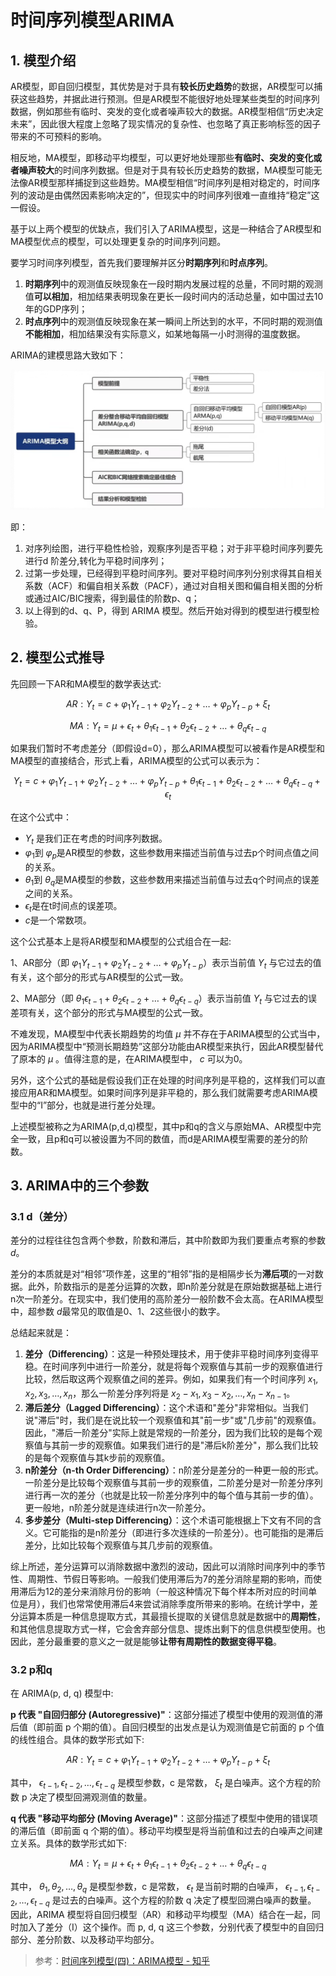 # 时间序列模型ARIMA

## 1. 模型介绍

AR模型，即自回归模型，其优势是对于具有**较长历史趋势**的数据，AR模型可以捕获这些趋势，并据此进行预测。但是AR模型不能很好地处理某些类型的时间序列数据，例如那些有临时、突发的变化或者噪声较大的数据。AR模型相信“历史决定未来”，因此很大程度上忽略了现实情况的复杂性、也忽略了真正影响标签的因子带来的不可预料的影响。

相反地，MA模型，即移动平均模型，可以更好地处理那些**有临时、突发的变化或者噪声较大**的时间序列数据。但是对于具有较长历史趋势的数据，MA模型可能无法像AR模型那样捕捉到这些趋势。MA模型相信“时间序列是相对稳定的，时间序列的波动是由偶然因素影响决定的”，但现实中的时间序列很难一直维持“稳定”这一假设。

基于以上两个模型的优缺点，我们引入了ARIMA模型，这是一种结合了AR模型和MA模型优点的模型，可以处理更复杂的时间序列问题。

要学习时间序列模型，首先我们要理解并区分**时期序列**和**时点序列**。
1. **时期序列**中的观测值反映现象在一段时期内发展过程的总量，不同时期的观测值**可以相加**，相加结果表明现象在更长一段时间内的活动总量，如中国过去10年的GDP序列；
2. **时点序列**中的观测值反映现象在某一瞬间上所达到的水平，不同时期的观测值**不能相加**，相加结果没有实际意义，如某地每隔一小时测得的温度数据。

ARIMA的建模思路大致如下：

![ARIMA模型大纲](/imgs/2025-10-21/xpN6co0D9f09Au2H.png)

即：
1. 对序列绘图，进行平稳性检验，观察序列是否平稳；对于非平稳时间序列要先进行d 阶差分,转化为平稳时间序列；
2. 过第一步处理，已经得到平稳时间序列。要对平稳时间序列分别求得其自相关系数（ACF）和偏自相关系数（PACF），通过对自相关图和偏自相关图的分析或通过AIC/BIC搜索，得到最佳的阶数p、q；
3. 以上得到的d、q、P，得到 ARIMA 模型。然后开始对得到的模型进行模型检验。

## 2. 模型公式推导

先回顾一下AR和MA模型的数学表达式: 

$$AR: Y_t = c + \varphi_1 Y_{t-1} + \varphi_2 Y_{t-2} + \dots + \varphi_p Y_{t-p} + \xi_t$$

$$MA: Y_t = \mu + \epsilon_t + \theta_1 \epsilon_{t-1} + \theta_2 \epsilon_{t-2} + \dots + \theta_q \epsilon_{t-q}$$ 

如果我们暂时不考虑差分（即假设d=0），那么ARIMA模型可以被看作是AR模型和MA模型的直接结合，形式上看，ARIMA模型的公式可以表示为：

$$Y_t = c + \varphi_1 Y_{t-1} + \varphi_2 Y_{t-2} + \dots + \varphi_p Y_{t-p} + \theta_1 \epsilon_{t-1} + \theta_2 \epsilon_{t-2} + \dots + \theta_q \epsilon_{t-q} + \epsilon_t$$

在这个公式中：
- $Y_t$ 是我们正在考虑的时间序列数据。
- $\varphi_1$到 $\varphi_p$是AR模型的参数，这些参数用来描述当前值与过去p个时间点值之间的关系。
- $\theta_1$到 $\theta_q$是MA模型的参数，这些参数用来描述当前值与过去q个时间点的误差之间的关系。
- $\epsilon_t$是在t时间点的误差项。
- $c$是一个常数项。

这个公式基本上是将AR模型和MA模型的公式组合在一起: 

1、AR部分（即 $\varphi_1 Y_{t-1} + \varphi_2 Y_{t-2} + \dots + \varphi_p Y_{t-p}$）表示当前值 $Y_t$ 与它过去的值有关，这个部分的形式与AR模型的公式一致。

2、MA部分（即 $\theta_1 \epsilon_{t-1} + \theta_2 \epsilon_{t-2} + \dots + \theta_q \epsilon_{t-q}$）表示当前值 $Y_t$ 与它过去的误差项有关，这个部分的形式与MA模型的公式一致。

不难发现，MA模型中代表长期趋势的均值 $\mu$ 并不存在于ARIMA模型的公式当中，因为ARIMA模型中“预测长期趋势”这部分功能由AR模型来执行，因此AR模型替代了原本的 $\mu$ 。值得注意的是，在ARIMA模型中， $c$ 可以为0。

另外，这个公式的基础是假设我们正在处理的时间序列是平稳的，这样我们可以直接应用AR和MA模型。如果时间序列是非平稳的，那么我们就需要考虑ARIMA模型中的“I”部分，也就是进行差分处理。

上述模型被称之为ARIMA(p,d,q)模型，其中p和q的含义与原始MA、AR模型中完全一致，且p和q可以被设置为不同的数值，而d是ARIMA模型需要的差分的阶数。

## 3. ARIMA中的三个参数
### 3.1 d（差分）

差分的过程往往包含两个参数，阶数和滞后，其中阶数即为我们要重点考察的参数 $d$。

差分的本质就是对“相邻”项作差，这里的“相邻”指的是相隔步长为**滞后项**的一对数据。此外，阶数指示的是差分运算的次数，即n阶差分就是在原始数据基础上进行n次一阶差分。在现实中，我们使用的高阶差分一般阶数不会太高。在ARIMA模型中，超参数 $d$最常见的取值是0、1、2这些很小的数字。

总结起来就是：

1. **差分（Differencing）**：这是一种预处理技术，用于使非平稳时间序列变得平稳。在时间序列中进行一阶差分，就是将每个观察值与其前一步的观察值进行比较，然后取这两个观察值之间的差异。例如，如果我们有一个时间序列 $x_1, x_2, x_3, \dots, x_n$，那么一阶差分序列将是 $x_2 - x_1, x_3 - x_2, \dots, x_n - x_{n-1}$。 
2. **滞后差分（Lagged Differencing）**：这个术语和"差分"非常相似。当我们说"滞后"时，我们是在说比较一个观察值和其"前一步"或"几步前"的观察值。因此，"滞后一阶差分"实际上就是常规的一阶差分，因为我们比较的是每个观察值与其前一步的观察值。如果我们进行的是"滞后k阶差分"，那么我们比较的是每个观察值与其k步前的观察值。
3. **n阶差分（n-th Order Differencing）**：n阶差分是差分的一种更一般的形式。一阶差分是比较每个观察值与其前一步的观察值，二阶差分是对一阶差分序列进行再一次的差分（也就是比较一阶差分序列中的每个值与其前一步的值）。更一般地，n阶差分就是连续进行n次一阶差分。
4. **多步差分（Multi-step Differencing）**：这个术语可能根据上下文有不同的含义。它可能指的是n阶差分（即进行多次连续的一阶差分）。也可能指的是滞后差分，比如比较每个观察值与其几步前的观察值。

综上所述，差分运算可以消除数据中激烈的波动，因此可以消除时间序列中的季节性、周期性、节假日等影响。一般我们使用滞后为7的差分消除星期的影响，而使用滞后为12的差分来消除月份的影响（一般这种情况下每个样本所对应的时间单位是月），我们也常常使用滞后4来尝试消除季度所带来的影响。在统计学中，差分运算本质是一种信息提取方式，其最擅长提取的关键信息就是数据中的**周期性**，和其他信息提取方式一样，它会舍弃部分信息、提炼出剩下的信息供模型使用。也因此，差分最重要的意义之一就是能够**让带有周期性的数据变得平稳**。

### 3.2 p和q
在 ARIMA(p, d, q) 模型中: 

**p 代表 "自回归部分 (Autoregressive)"**：这部分描述了模型中使用的观测值的滞后值（即前面 p 个期的值）。自回归模型的出发点是认为观测值是它前面的 p 个值的线性组合。具体的数学形式如下: 

$$AR: Y_t = c + \varphi_1 Y_{t-1} + \varphi_2 Y_{t-2} + \dots + \varphi_p Y_{t-p} + \xi_t$$

其中， $\epsilon_{t-1}, \epsilon_{t-2}, \dots, \epsilon_{t-q}$ 是模型参数，c 是常数， $\xi_t$ 是白噪声。这个方程的阶数 p 决定了模型回溯观测值的数量。 

**q 代表 "移动平均部分 (Moving Average)"**：这部分描述了模型中使用的错误项的滞后值（即前面 q 个期的值）。移动平均模型是将当前值和过去的白噪声之间建立关系。具体的数学形式如下: 

$$MA: Y_t = \mu + \epsilon_t + \theta_1 \epsilon_{t-1} + \theta_2 \epsilon_{t-2} + \dots + \theta_q \epsilon_{t-q} \tag{15}$$

其中， $\theta_1, \theta_2, \dots, \theta_q$ 是模型参数，c 是常数， $\epsilon_t$ 是当前时期的白噪声， $\epsilon_{t-1}, \epsilon_{t-2}, \dots, \epsilon_{t-q}$ 是过去的白噪声。这个方程的阶数 q 决定了模型回溯白噪声的数量。 因此，ARIMA 模型将自回归模型（AR）和移动平均模型（MA）结合在一起，同时加入了差分（I）这个操作。而 p, d, q 这三个参数，分别代表了模型中的自回归部分、差分阶数、以及移动平均部分。


>参考：[时间序列模型(四)：ARIMA模型 - 知乎](https://zhuanlan.zhihu.com/p/634120397)
<!--stackedit_data:
eyJoaXN0b3J5IjpbMTY0MTg0Mzk4OCwxMTI0MzU2ODg4LDE4MD
I0NjgzNzMsLTMxMjk3NzU5NSw1Njk4OTE2ODYsNDIyODQ4NTAz
XX0=
-->